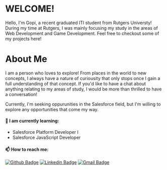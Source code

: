 # WELCOME!

Hello, I'm Gopi, a recent graduated ITI student from Rutgers Universty! During my time at Rutgers, I was mainly focusing my study in the areas of Web Development and Game Development. Feel free to checkout some of my projects here!

# About Me

I am a person who loves to explore! From places in the world to new concepts, I always have a nature of curiousity that only stops once I gain a full understanding of that concept. If you'd like to have a chat about anything relating to my areas of study, I would be more than thrilled to have a conversation!

Currently, I'm seeking oppurunities in the Salesforce field, but I'm willing to explore any opportunities that come my way.

#### 🌱 I am currently learning:
- Salesforce Platform Developer I
- Salesforce JavaScript Developer

#### 📫 How to reach me:
[![Github Badge](http://img.shields.io/badge/-Github-black?style=flat-square&logo=github&link=https://github.com/OrangeWiz)](https://github.com/OrangeWiz) 
[![Linkedin Badge](https://img.shields.io/badge/-LinkedIn-blue?style=flat-square&logo=Linkedin&logoColor=white&link=https://www.linkedin.com/in/gkr9/)](https://www.linkedin.com/in/gkr9/)
[![Gmail Badge](https://img.shields.io/badge/-Gmail-d14836?style=flat-square&logo=Gmail&logoColor=white&link=mailto:gopi.rayini@gmail.com)](mailto:kna.gopi@gmail.com)
